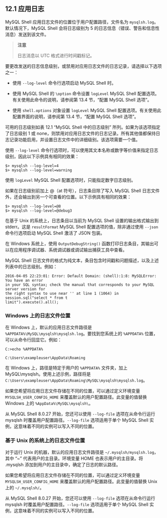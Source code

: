 ## 12.1 应用日志

MySQL Shell 应用日志文件的位置位于用户配置路径，文件名为 `mysqlsh.log`。默认情况下，MySQL Shell 会将日志级别为 5 的日志信息（错误、警告和信息性消息）发送到该文件。

> **注意**
>
> 日志消息以 UTC 格式进行时间戳标记。

要更改发送的日志信息级别，或禁用对应用日志文件的日志记录，请选择以下选项之一：

- 使用 `--log-level` 命令行选项启动 MySQL Shell 时。

- 使用 MySQL Shell 的 `\option` 命令设置 `logLevel` MySQL Shell 配置选项。有关使用此命令的说明，请参阅第 13.4 节，“配置 MySQL Shell 选项”。

- 使用 `shell.options` 对象设置 `logLevel` MySQL Shell 配置选项。有关使用此配置界面的说明，请参阅第 13.4 节，“配置 MySQL Shell 选项”。

可用的日志级别如表 12.1 “MySQL Shell 中的日志级别” 所列。如果为该选项指定了日志级别 1 或 none，则禁用对应用日志文件的日志记录。所有其他值都保持日志记录功能启用，并设置日志文件中的详细级别。该选项需要一个值。

使用 `--log-level` 命令行选项时，可以使用其文本名称或数字等价值来指定日志级别，因此以下示例具有相同的效果：

```shell
$> mysqlsh --log-level=4
$> mysqlsh --log-level=warning
```

使用 `logLevel` MySQL Shell 配置选项时，只能指定数字日志级别。

如果在日志级别前加上 @（at 符号），日志条目除了写入 MySQL Shell 日志文件外，还会输出到另一个可查看的位置。以下示例具有相同的效果：

```shell
$> mysqlsh --log-level=@8
$> mysqlsh --log-level=@debug3
```

在基于 Unix 的系统上，日志条目以当前为 MySQL Shell 设置的输出格式输出到 stderr。这是 `resultFormat` MySQL Shell 配置选项的值，除非通过使用 `--json` 命令行选项启动 MySQL Shell 激活了 JSON 包装。

在 Windows 系统上，使用 `OutputDebugString()` 函数打印日志条目，其输出可以在应用程序调试器、系统调试器或调试输出捕获工具中查看。

MySQL Shell 日志文件的格式为纯文本，条目包含时间戳和问题描述，以及上述列表中的日志级别。例如：

```
2016-04-05 22:23:01: Error: Default Domain: (shell):1:8: MySQLError: You have an error
in your SQL syntax; check the manual that corresponds to your MySQL server version for
the right syntax to use near '' at line 1 (1064) in session.sql("select * from t
limit").execute().all();
```

### Windows 上的日志文件位置

在 Windows 上，默认的应用日志文件路径是 `%APPDATA%\MySQL\mysqlsh\mysqlsh.log`。要找到您系统上的 `%APPDATA%` 位置，可以从命令行回显它。例如：

```
C:>echo %APPDATA%

C:\Users\exampleuser\AppData\Roaming
```

在 Windows 上，路径是特定于用户的 `%APPDATA%` 文件夹，加上 MySQL\mysqlsh。使用上述示例，路径将是 `C:\Users\exampleuser\AppData\Roaming\MySQL\mysqlsh\mysqlsh.log`。

如果您希望将应用日志文件存储在不同的位置，可以通过定义环境变量 `MYSQLSH_USER_CONFIG_HOME` 来覆盖默认的用户配置路径。此变量的值替换 Windows 上的 `%AppData%\MySQL\mysqlsh\`。

从 MySQL Shell 8.0.27 开始，您还可以使用 `--log-file` 选项在从命令行运行 mysqlsh 时覆盖用户配置路径。`--log-file` 选项适用于单个 MySQL Shell 实例，这意味着不同的实例可以写入不同的位置。

### 基于 Unix 的系统上的日志文件位置

对于运行 Unix 的机器，默认的应用日志文件路径是 `~/.mysqlsh/mysqlsh.log`，其中 “~” 代表用户的主目录。环境变量 HOME 也表示用户的主目录。将 .mysqlsh 添加到用户的主目录中，确定了日志的默认路径。

如果您希望将应用日志文件存储在不同的位置，可以通过定义环境变量 `MYSQLSH_USER_CONFIG_HOME` 来覆盖默认的用户配置路径。此变量的值替换 Unix 上的 `~/.mysqlsh/`。

从 MySQL Shell 8.0.27 开始，您还可以使用 `--log-file` 选项在从命令行运行 mysqlsh 时覆盖用户配置路径。`--log-file` 选项适用于单个 MySQL Shell 实例，这意味着不同的实例可以写入不同的位置。